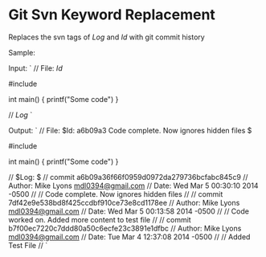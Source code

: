 Git Svn Keyword Replacement
===========================

Replaces the svn tags of $Log$ and $Id$ with git commit history

Sample:

Input:
`
// File: $Id$

#include <stdio>

int main() {
	printf("Some code")
}

// $Log$ 
`

Output:
`
// File: $Id: a6b09a3 Code complete. Now ignores hidden files $

#include <stdio>

int main() {
	printf("Some code")
}

// $Log: $ 
// commit a6b09a36f66f0959d0972da279736bcfabc845c9
// Author: Mike Lyons <mdl0394@gmail.com>
// Date:   Wed Mar 5 00:30:10 2014 -0500
// 
//     Code complete. Now ignores hidden files
// 
// commit 7df42e9e538bd8f425ccdbf910ce73e8cd1178ee
// Author: Mike Lyons <mdl0394@gmail.com>
// Date:   Wed Mar 5 00:13:58 2014 -0500
// 
//     Code worked on. Added more content to test file
// 
// commit b7f00ec7220c7ddd80a50c6ecfe23c3891e1dfbc
// Author: Mike Lyons <mdl0394@gmail.com>
// Date:   Tue Mar 4 12:37:08 2014 -0500
// 
//     Added Test File
// 
`
